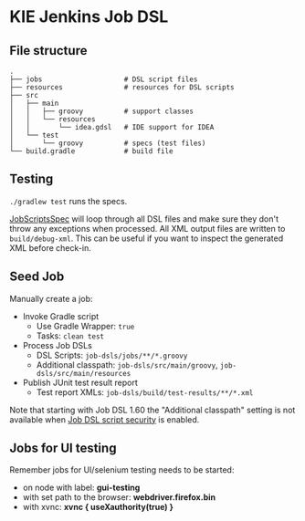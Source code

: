 # KIE Jenkins Job DSL  
 
## File structure

    .
    ├── jobs                    # DSL script files
    ├── resources               # resources for DSL scripts
    ├── src
    │   ├── main
    │   │   ├── groovy          # support classes
    │   │   └── resources
    │   │       └── idea.gdsl   # IDE support for IDEA
    │   └── test
    │       └── groovy          # specs (test files)
    └── build.gradle            # build file

## Testing

`./gradlew test` runs the specs.

[JobScriptsSpec](src/test/groovy/com/dslexample/JobScriptsSpec.groovy) 
will loop through all DSL files and make sure they don't throw any exceptions when processed. All XML output files are written to `build/debug-xml`. 
This can be useful if you want to inspect the generated XML before check-in.

## Seed Job

Manually create a job:

* Invoke Gradle script
   * Use Gradle Wrapper: `true`
   * Tasks: `clean test`
* Process Job DSLs
   * DSL Scripts: `job-dsls/jobs/**/*.groovy`
   * Additional classpath: `job-dsls/src/main/groovy`, `job-dsls/src/main/resources`
* Publish JUnit test result report
   * Test report XMLs: `job-dsls/build/test-results/**/*.xml`

Note that starting with Job DSL 1.60 the "Additional classpath" setting is not available when
[Job DSL script security](https://github.com/jenkinsci/job-dsl-plugin/wiki/Script-Security) is enabled.

## Jobs for UI testing
Remember jobs for UI/selenium testing needs to be started:
- on node with label:  **gui-testing**
- with set path to the browser: **webdriver.firefox.bin**
- with xvnc: **xvnc { useXauthority(true) }**